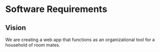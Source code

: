 # Software Requirements

## Vision

We are creating a web app that functions as an organizational tool for a household of room mates.
